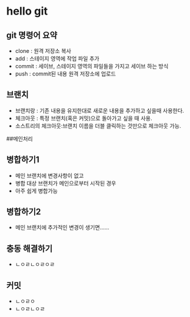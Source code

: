 # hello git

## git 명령어 요약

 - clone : 원격 저장소 복사
 - add : 스테이지 영역에 작업 파일 추가
 - commit : 세이브, 스테이지 영역의 파일들을 가지고 세이브 하는 방식
 - push : commit된 내용 원격 저장소에 업로드

 ## 브랜치
  - 브랜치랑 : 기존 내용을 유지한대로 새로운 내용을 추가하고 싶을때 사용한다.
  - 체크아웃 : 특정 브랜치(혹은 커밋)으로 돌아가고 싶을 때 사용.
  - 소스트리의 체크아웃:브랜치 이름을 더블 클릭하는 것만으로 체크아웃 가능.

##메인처리


## 병합하기1
 - 메인 브랜치에 변경사항이 없고
 - 병합 대상 브랜치가 메인으로부터 시작된 경우
 - 아주 쉽게 병합가능

 ## 병합하기2
  - 메인 브랜치에 추가적인 변경이 생기면......

 ## 충동 해결하기
  - ㄴㅇㄹㄴㅇㄹㅇㄹ

## 커밋 
 - ㄴㅇㄹㅇ
  - ㄴㅇㄹㄴㅇㄹ
